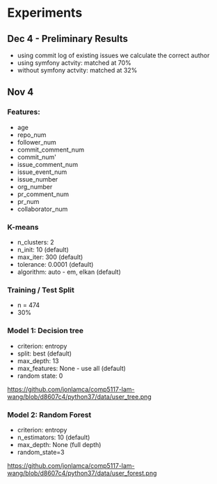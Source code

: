 # Experiments

## Dec 4 - Preliminary Results
* using commit log of existing issues we calculate the correct author
* using symfony actvity: matched at 70%
* without symfony actvity: matched at 32%

## Nov 4

### Features:
* age
* repo_num
* follower_num
* commit_comment_num
* commit_num'
* issue_comment_num
* issue_event_num
* issue_number
* org_number
* pr_comment_num
* pr_num
* collaborator_num

### K-means
* n_clusters: 2
* n_init: 10 (default)
* max_iter: 300 (default)
* tolerance: 0.0001 (default)
* algorithm: auto - em, elkan (default) 

### Training / Test Split 
* n = 474 
* 30%

### Model 1: Decision tree
* criterion: entropy
* split: best (default)
* max_depth: 13
* max_features: None - use all (default)
* random state: 0

https://github.com/jonlamca/comp5117-lam-wang/blob/d8607c4/python37/data/user_tree.png

### Model 2: Random Forest 
* criterion: entropy
* n_estimators: 10 (default) 
* max_depth: None (full depth)
* random_state=3

https://github.com/jonlamca/comp5117-lam-wang/blob/d8607c4/python37/data/user_forest.png
